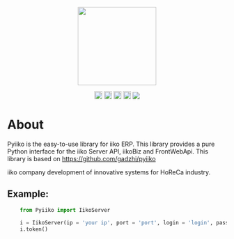 <p align="center"><img src="https://habrastorage.org/webt/bi/od/mp/biodmpylxpnkxhjtewsjro_-8ps.jpeg" height="180"></p>
<p align="center">
<a href="https://badge.fury.io/py/Pyiiko"><img src="https://badge.fury.io/py/Pyiiko.svg" alt="PyPI version" height="18"></a>
<a href="https://app.codeship.com/projects/291583"><img src="https://app.codeship.com/projects/d54f0350-4280-0136-4bbb-762c3d000702/status?branch=master" alt="PyPI version" height="18"></a>
<a href="https://www.apache.org/licenses/LICENSE-2.0"><img src="https://img.shields.io/pypi/l/requests.svg" alt="PyPI version" height="18"></a>
<a href="https://www.python.org/"><img src="https://img.shields.io/pypi/pyversions/Django.svg" alt="PyPI version" height="18"></a>
<a class="badge-align" href="https://www.codacy.com/app/gadzhi/pyiiko?utm_source=github.com&amp;utm_medium=referral&amp;utm_content=gadzhi/pyiiko&amp;utm_campaign=Badge_Grade"><img src="https://api.codacy.com/project/badge/Grade/111e9dc6beb9422ca85f4810f01fb33c"/></a>

   

# About

Pyiiko is the easy-to-use library for iiko ERP. This library provides a pure Python interface for the iiko Server API, iikoBiz and FrontWebApi. This library is based on <a href="https://github.com/gadzhi/pyiiko">https://github.com/gadzhi/pyiiko</a>

iiko company development of innovative systems for HoReCa industry.

## Example:

```python
    from Pyiiko import IikoServer

    i = IikoServer(ip = 'your ip', port = 'port', login = 'login', password = 'password in MD5 HASH')
    i.token()
    
```
